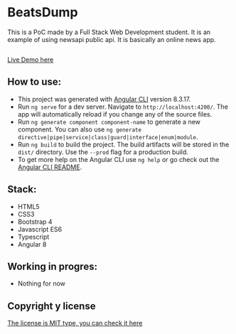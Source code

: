 # BeatsDump

This is a PoC made by a Full Stack Web Development student. It is an example of using newsapi public api. It is basically an online news app.

![]()

[Live Demo here]()

## How to use:

- This project was generated with [Angular CLI](https://github.com/angular/angular-cli) version 8.3.17.
- Run `ng serve` for a dev server. Navigate to `http://localhost:4200/`. The app will automatically reload if you change any of the source files.
- Run `ng generate component component-name` to generate a new component. You can also use `ng generate directive|pipe|service|class|guard|interface|enum|module`.
- Run `ng build` to build the project. The build artifacts will be stored in the `dist/` directory. Use the `--prod` flag for a production build.
- To get more help on the Angular CLI use `ng help` or go check out the [Angular CLI README](https://github.com/angular/angular-cli/blob/master/README.md).



## Stack:

- HTML5
- CSS3
- Bootstrap 4
- Javascript ES6
- Typescript
- Angular 8




## Working in progres:

- Nothing for now



## Copyright y license

[The license is MIT type, you can check it here]()
